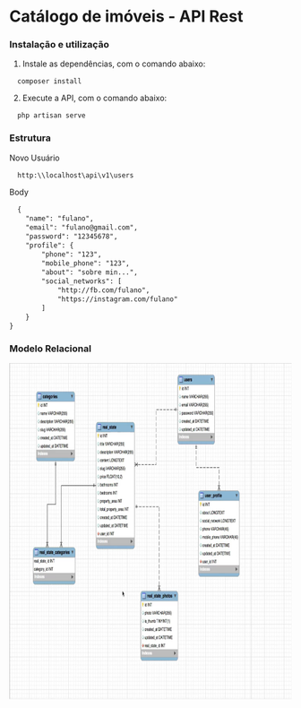 # Catálogo de imóveis - API Rest

### Instalação e utilização
  1. Instale as dependências, com o comando abaixo:
  ```
    composer install
  ```
  2. Execute a API, com o comando abaixo:
  ```
    php artisan serve
  ```

### Estrutura
Novo Usuário
```
  http:\\localhost\api\v1\users
```
Body
```
  {
    "name": "fulano",
    "email": "fulano@gmail.com",
    "password": "12345678",
    "profile": {
        "phone": "123",
        "mobile_phone": "123",
        "about": "sobre min...",
        "social_networks": [
            "http://fb.com/fulano",
            "https://instagram.com/fulano"
        ]
    }
}
```

### Modelo Relacional
<img align="center" height="600" src="https://github.com/welitto/catalogo_imoveis/blob/main/modelo_db.png"/>
